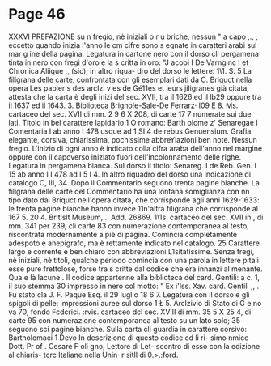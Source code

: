 # Page 46

XXXVI PREFAZIONE su n fregio, nè iniziali o r u briche, nessun " a capo ,., , eccetto quando inizia l'anno le cm cifre sono s egnate in caratteri arabi sul mar g ine della pagina. Legatura in cartone nero con il dorso cli pergamena tinta in nero con fregi d'oro e la s critta in oro: "J acobi I De Varnginc I et Chronica Aliique ,, (sic); in altro riqua- dro del dorso le lettere: 1\1. S. 5 La filigrana delle carte, confrontata con gli esemplari dati da C. Briquct nella opera Les papier s des arclzi v es de Gé11es et leurs jiligranes già citata, attesta che la carta è degli inizi del sec. XVII, tra il 1626 ed il lb29 oppure tra il 1637 ed il 1643. 3. Biblioteca Brigno!e-Sale-De Ferrarz· I09 E 8. Ms. cartaceo del sec. XVII di mm. 2 9 6 X 208, di carte 17 7 numerate sui due lati. Titolo in bel carattere lapidario 1 O romano: Barth olome z' Senaregae I Comentaria I ab anno I 478 usque ad 1 SI 4 de rebus Genuensium. Grafia elegante, corsiva, chiarissima, pochissime abbreYiazioni ben note. Nessun fregio. L'inizio di ogni anno è indicato colla cifra araba dell'anno nel margine oppure con il capoverso iniziato fuori dell'incolonnamento delle righe. Legatura in pergamena bianca. Sul dorso il titolo: Senareg. I de Reb. Gen. I 15 ab anno I I 478 ad I 5 I 4. In altro riquadro del dorso una indicazione di catalogo C, III, 34. Dopo il Commentario seguono trenta pagine bianche. La filigrana delle carte del Commentario ha una lontana somiglianza con nn tipo dato dal Briquct nell'opera citata, che corrisponde agli anni 1629-1633: le trenta pagine bianche hanno invece 11n'altra filigrana che corrisponde al 167 5. 20 4. Britislt Museum, .. Add. 26869. 1\1s. cartaceo del sec. XVII in., di mm. 341 per 239, cli carte 83 con numerazione contemporanea al testo, riscontrata modernamente a piè di pagina. Comincia completamente adespoto e anepigrafo, ma è rettamente indicato nel catalogo. 25 Carattere largo e corrente e ben chiaro con abbreviazioni L1sitatissime. Senza fregi, nè iniziali, nè titoli, qualche periodo comincia con una parola in lettere pitali esse pure frettolose, forse tra s critte dal codice che era innanzi al menante. Qua e là lacune . Il codice appartenne alla biblioteca del card. Gentili: a c. 1, il suo stemma 30 impresso in nero col motto: " Ex ì\'lss. Xav. card. Gentili ,, . Fu stato cla J. F. Paque Esq. il 29 luglio 18 6 7. Legatura con il dorso e gli spigoli di pelle: impressioni auree sul dorso 1 Ł 5. Arclzivio di Stato di G e no va 70, fondo Fcdcrici. :rvis. cartaceo dcl sec. XVIII di mm. 35 5 X 25 4, di carte 95 con numerazione contemporanea al testo su un lato solo; 35 seguono sci pagine bianche. Sulla carta cli guardia in carattere corsivo: Bartholomaei 1 Devo In descrizione di questo codice cd li ri- simo nmico Dott. Pr of . Cesare F oli gno, Lettore di Let- scontro di esso con la edizione al chiaris- tcrc Italiane nella Unin· r sitÌl di 0.>.:ford.